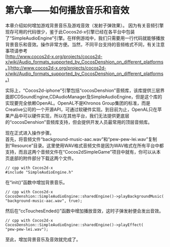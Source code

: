 # 第六章——如何播放音乐和音效

本章介绍如何增加游戏背景音乐及游戏音效（发射子弹效果）。
因为有关音频引擎现存可用的代码很少，鉴于此Cocos2d-x引擎已经在各平台中包装了“SimpleAudioEngine”引擎。在样例游戏中，我们只需要用一行代码就能够播放背景音乐和音效。操作非常方便。当然，不同平台支持的音频格式不同，有关注意事项请参考          
[http://www.cocos2d-x.org/projects/cocos2d-x/wiki/Audio_formats_supported_by_CocosDenshion_on_different_platforms。](http://www.cocos2d-x.org/projects/cocos2d-x/wiki/Audio_formats_supported_by_CocosDenshion_on_different_platforms。)

实际上，“Cocos2d-iphone”引擎包括“cocosDenshion”音频库，该库提供三层界面即CDSoundEngine,CDAudioManager及SimpleAudioEngine，但是这个库的实现要完全依赖OpenAL。OpenAL不是Khronos Group集团的标准，而是Creative公司的一个开源API，可通过软硬件实现。到目前为止，OpenAL只在苹果产品中可以硬件实现，所以在其他平台，我们无法提供更底层的“cocosDenshion”音频库支持，但会提供开发人员最常用的顶层音频库。

现在正式进入操作步骤。        
首先，将音频文件“background-music-aac.wav”和“pew-pew-lei.wav”复制到“Resource”目录。这里使用WAV格式音频文件是因为WAV格式在所有平台中都支持，而且这两个音频文件在“Cocos2dSimpleGame”项目中就有，你可以从本页底部的附件部分下载这两个文件。

	// cpp with Cocos2d-x
	#include "SimpleAudioEngine.h"    


在“init()”函数中增加背景音乐。

	// cpp with Cocos2d-x
	CocosDenshion::SimpleAudioEngine::sharedEngine()->playBackgroundMusic(
	"background-music-aac.wav", true);

然后在“ccTouchesEnded()”函数中增加播放音效，这时子弹发射便会发出音效。

	// cpp with Cocos2d-x
	CocosDenshion::SimpleAudioEngine::sharedEngine()->playEffect(
	"pew-pew-lei.wav");    


至此，增加背景音乐及音效就完成了。
